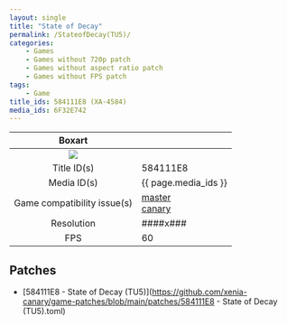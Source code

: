 ```yaml
---
layout: single
title: "State of Decay"
permalink: /StateofDecay(TU5)/
categories:
    - Games
    - Games without 720p patch
    - Games without aspect ratio patch
    - Games without FPS patch
tags:
    - Game
title_ids: 584111E8 (XA-4584)
media_ids: 6F32E742
---
```


| Boxart                      |                                                                            |
| :----:                      | :-                                                                         |
| ![](https://download-ssl.xbox.com/content/images/66acd000-77fe-1000-9115-d802584111e8/1033/boxartlg.jpg) |
| Title ID(s)                 | 584111E8                                                                   |
| Media ID(s)                 | {{ page.media_ids }}                                                        |
| Game compatibility issue(s) | [master](https://github.com/xenia-project/game-compatibility/issues/)<br>[canary](https://github.com/xenia-canary/game-compatibility/issues/) |
| Resolution                  | ####x###                                                                   |
| FPS                         | 60                                                                         |

## Patches
* [584111E8 - State of Decay (TU5)](https://github.com/xenia-canary/game-patches/blob/main/patches/584111E8 - State of Decay (TU5).toml)

<!--This page was generated by a script. You can remove this comment once the page is verified to be free of mistakes.-->
